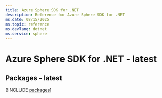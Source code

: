 ```yaml
---
title: Azure Sphere SDK for .NET
description: Reference for Azure Sphere SDK for .NET
ms.date: 08/15/2025
ms.topic: reference
ms.devlang: dotnet
ms.service: sphere
---
```

# Azure Sphere SDK for .NET - latest
## Packages - latest
[!INCLUDE [packages](sphere-index.md)]